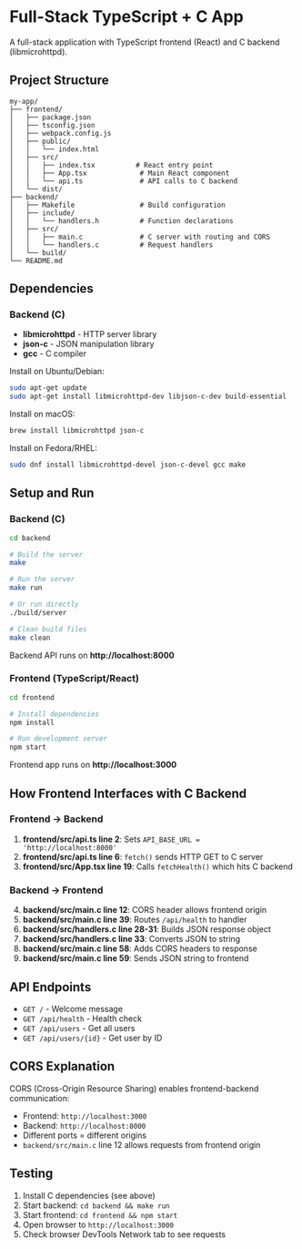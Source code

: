 # Full-Stack TypeScript + C App

A full-stack application with TypeScript frontend (React) and C backend (libmicrohttpd).

## Project Structure

```
my-app/
├── frontend/
│   ├── package.json
│   ├── tsconfig.json
│   ├── webpack.config.js
│   ├── public/
│   │   └── index.html
│   ├── src/
│   │   ├── index.tsx          # React entry point
│   │   ├── App.tsx             # Main React component
│   │   └── api.ts              # API calls to C backend
│   └── dist/
├── backend/
│   ├── Makefile                # Build configuration
│   ├── include/
│   │   └── handlers.h          # Function declarations
│   ├── src/
│   │   ├── main.c              # C server with routing and CORS
│   │   └── handlers.c          # Request handlers
│   └── build/
└── README.md
```

## Dependencies

### Backend (C)
- **libmicrohttpd** - HTTP server library
- **json-c** - JSON manipulation library
- **gcc** - C compiler

Install on Ubuntu/Debian:
```bash
sudo apt-get update
sudo apt-get install libmicrohttpd-dev libjson-c-dev build-essential
```

Install on macOS:
```bash
brew install libmicrohttpd json-c
```

Install on Fedora/RHEL:
```bash
sudo dnf install libmicrohttpd-devel json-c-devel gcc make
```

## Setup and Run

### Backend (C)

```bash
cd backend

# Build the server
make

# Run the server
make run

# Or run directly
./build/server

# Clean build files
make clean
```

Backend API runs on **http://localhost:8000**

### Frontend (TypeScript/React)

```bash
cd frontend

# Install dependencies
npm install

# Run development server
npm start
```

Frontend app runs on **http://localhost:3000**

## How Frontend Interfaces with C Backend

### Frontend → Backend
1. **frontend/src/api.ts line 2**: Sets `API_BASE_URL = 'http://localhost:8000'`
2. **frontend/src/api.ts line 6**: `fetch()` sends HTTP GET to C server
3. **frontend/src/App.tsx line 19**: Calls `fetchHealth()` which hits C backend

### Backend → Frontend
4. **backend/src/main.c line 12**: CORS header allows frontend origin
5. **backend/src/main.c line 39**: Routes `/api/health` to handler
6. **backend/src/handlers.c line 28-31**: Builds JSON response object
7. **backend/src/handlers.c line 33**: Converts JSON to string
8. **backend/src/main.c line 58**: Adds CORS headers to response
9. **backend/src/main.c line 59**: Sends JSON string to frontend

## API Endpoints

- `GET /` - Welcome message
- `GET /api/health` - Health check
- `GET /api/users` - Get all users
- `GET /api/users/{id}` - Get user by ID

## CORS Explanation

CORS (Cross-Origin Resource Sharing) enables frontend-backend communication:
- Frontend: `http://localhost:3000`
- Backend: `http://localhost:8000`
- Different ports = different origins
- `backend/src/main.c` line 12 allows requests from frontend origin

## Testing

1. Install C dependencies (see above)
2. Start backend: `cd backend && make run`
3. Start frontend: `cd frontend && npm start`
4. Open browser to `http://localhost:3000`
5. Check browser DevTools Network tab to see requests
